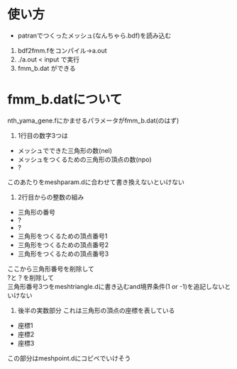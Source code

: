 # 使い方
+ patranでつくったメッシュ(なんちゃら.bdf)を読み込む
1. bdf2fmm.fをコンパイル->a.out
1. ./a.out < input	で実行
1. fmm_b.dat ができる

# fmm_b.datについて
nth_yama_gene.fにかませるパラメータがfmm_b.dat(のはず)  
1. 1行目の数字3つは  
+ メッシュでできた三角形の数(nel)
+ メッシュをつくるための三角形の頂点の数(npo)
+ ?

このあたりをmeshparam.dに合わせて書き換えないといけない

1. 2行目からの整数の組み
+ 三角形の番号
+ ?
+ ?
+ 三角形をつくるための頂点番号1
+ 三角形をつくるための頂点番号2
+ 三角形をつくるための頂点番号3


ここから三角形番号を削除して  
?と？を削除して  
三角形番号3つをmeshtriangle.dに書き込むand境界条件(1 or -1)を追記しないといけない

1. 後半の実数部分
これは三角形の頂点の座標を表している
+ 座標1
+ 座標2
+ 座標3

この部分はmeshpoint.dにコピペでいけそう
